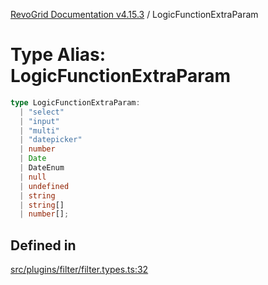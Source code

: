 [RevoGrid Documentation v4.15.3](README.md) / LogicFunctionExtraParam

# Type Alias: LogicFunctionExtraParam

```ts
type LogicFunctionExtraParam: 
  | "select"
  | "input"
  | "multi"
  | "datepicker"
  | number
  | Date
  | DateEnum
  | null
  | undefined
  | string
  | string[]
  | number[];
```

## Defined in

[src/plugins/filter/filter.types.ts:32](https://github.com/revolist/revogrid/blob/0f25b4576d7b148a35319cded1f6d62c5f4ebd98/src/plugins/filter/filter.types.ts#L32)
